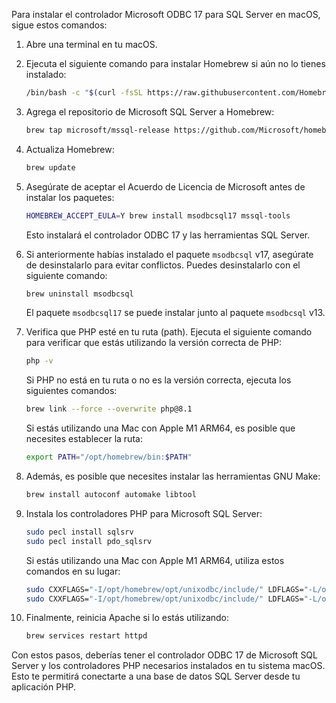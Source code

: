 Para instalar el controlador Microsoft ODBC 17 para SQL Server en macOS, sigue estos comandos:

1. Abre una terminal en tu macOS.

2. Ejecuta el siguiente comando para instalar Homebrew si aún no lo tienes instalado:

   ```bash
   /bin/bash -c "$(curl -fsSL https://raw.githubusercontent.com/Homebrew/install/master/install.sh)"
   ```

3. Agrega el repositorio de Microsoft SQL Server a Homebrew:

   ```bash
   brew tap microsoft/mssql-release https://github.com/Microsoft/homebrew-mssql-release
   ```

4. Actualiza Homebrew:

   ```bash
   brew update
   ```

5. Asegúrate de aceptar el Acuerdo de Licencia de Microsoft antes de instalar los paquetes:

   ```bash
   HOMEBREW_ACCEPT_EULA=Y brew install msodbcsql17 mssql-tools
   ```

   Esto instalará el controlador ODBC 17 y las herramientas SQL Server.

6. Si anteriormente habías instalado el paquete `msodbcsql` v17, asegúrate de desinstalarlo para evitar conflictos. Puedes desinstalarlo con el siguiente comando:

   ```bash
   brew uninstall msodbcsql
   ```

   El paquete `msodbcsql17` se puede instalar junto al paquete `msodbcsql` v13.

7. Verifica que PHP esté en tu ruta (path). Ejecuta el siguiente comando para verificar que estás utilizando la versión correcta de PHP:

   ```bash
   php -v
   ```

   Si PHP no está en tu ruta o no es la versión correcta, ejecuta los siguientes comandos:

   ```bash
   brew link --force --overwrite php@8.1
   ```

   Si estás utilizando una Mac con Apple M1 ARM64, es posible que necesites establecer la ruta:

   ```bash
   export PATH="/opt/homebrew/bin:$PATH"
   ```

8. Además, es posible que necesites instalar las herramientas GNU Make:

   ```bash
   brew install autoconf automake libtool
   ```

9. Instala los controladores PHP para Microsoft SQL Server:

   ```bash
   sudo pecl install sqlsrv
   sudo pecl install pdo_sqlsrv
   ```

   Si estás utilizando una Mac con Apple M1 ARM64, utiliza estos comandos en su lugar:

   ```bash
   sudo CXXFLAGS="-I/opt/homebrew/opt/unixodbc/include/" LDFLAGS="-L/opt/homebrew/lib/" pecl install sqlsrv
   sudo CXXFLAGS="-I/opt/homebrew/opt/unixodbc/include/" LDFLAGS="-L/opt/homebrew/lib/" pecl install pdo_sqlsrv
   ```

10. Finalmente, reinicia Apache si lo estás utilizando:

    ```bash
    brew services restart httpd
    ```

Con estos pasos, deberías tener el controlador ODBC 17 de Microsoft SQL Server y los controladores PHP necesarios instalados en tu sistema macOS. Esto te permitirá conectarte a una base de datos SQL Server desde tu aplicación PHP.